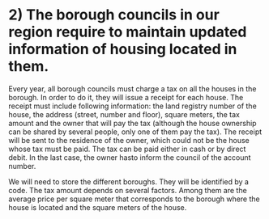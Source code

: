 # 2) The borough councils in our region require to maintain updated information of housing located in them. 

Every year, all borough councils must charge a tax on all the houses in the borough.
In order to do it, they will issue a receipt for each house. The receipt must include following information: the land registry number of the house, the address (street, number and floor), square meters, the tax amount and the owner that will pay the tax (although the house ownership can be shared by several people, only one of them pay the tax). The receipt will be sent to the residence of the owner, which could not be the house whose tax must be paid. The tax can be paid either in cash or by direct debit. In the last case, the owner hasto inform the council of the account number.

We will need to store the different boroughs. They will be identified by a code. The tax amount depends on several factors. Among them are the average price per square meter that corresponds to the borough where the house is located and the square meters of the house.

